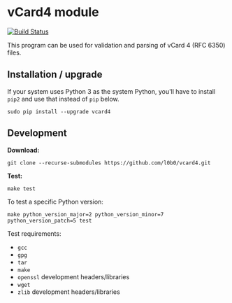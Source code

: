 vCard4 module
=============

[![Build Status](https://jenkins.engmark.name:8080/buildStatus/icon?job=vcard4)](https://jenkins.engmark.name:8080/job/vcard4/)

This program can be used for validation and parsing of vCard 4 (RFC 6350) files.

Installation / upgrade
----------------------

If your system uses Python 3 as the system Python, you'll have to install `pip2` and use that instead of `pip` below.

    sudo pip install --upgrade vcard4

Development
-----------

**Download:**

    git clone --recurse-submodules https://github.com/l0b0/vcard4.git

**Test:**

    make test

To test a specific Python version:

    make python_version_major=2 python_version_minor=7 python_version_patch=5 test

Test requirements:

- `gcc`
- `gpg`
- `tar`
- `make`
- `openssl` development headers/libraries
- `wget`
- `zlib` development headers/libraries
